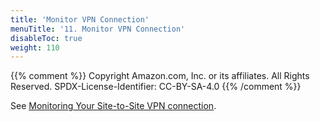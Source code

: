 ```yaml
---
title: 'Monitor VPN Connection'
menuTitle: '11. Monitor VPN Connection'
disableToc: true
weight: 110
---
```


{{% comment %}}
Copyright Amazon.com, Inc. or its affiliates. All Rights Reserved.
SPDX-License-Identifier: CC-BY-SA-4.0
{{% /comment %}}

See [Monitoring Your Site-to-Site VPN connection](https://docs.aws.amazon.com/vpn/latest/s2svpn/monitoring-overview-vpn.html).